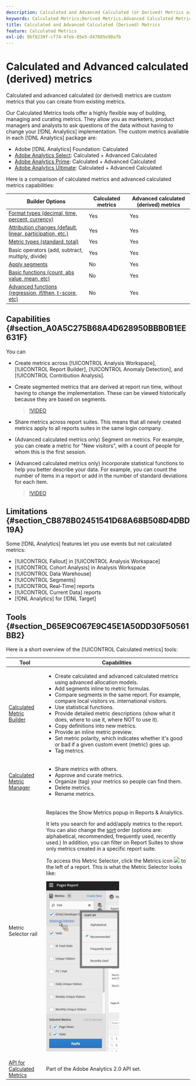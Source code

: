 ```yaml
---
description: Calculated and Advanced Calculated (or Derived) Metrics are custom metrics that you can create from existing metrics.
keywords: Calculated Metrics;Derived Metrics;Advanced Calculated Metrics
title: Calculated and Advanced Calculated (Derived) Metrics
feature: Calculated Metrics
exl-id: 9bf8239f-cf74-4feb-85e5-d47805e90afb
---
```

# Calculated and Advanced calculated (derived) metrics

Calculated and advanced calculated (or derived) metrics are custom metrics that you can create from existing metrics.

Our Calculated Metrics tools offer a highly flexible way of building, managing and curating metrics. They allow you as marketers, product managers and analysts to ask questions of the data without having to change your [!DNL Analytics] implementation. The custom metrics available in each [!DNL Analytics] package are:

* Adobe [!DNL Analytics] Foundation: Calculated 
* [Adobe Analytics Select](https://www.adobe.com/data-analytics-cloud/analytics/select.html): Calculated + Advanced Calculated 
* [Adobe Analytics Prime](https://www.adobe.com/data-analytics-cloud/analytics/prime.html): Calculated + Advanced Calculated 
* [Adobe Analytics Ultimate](https://www.adobe.com/data-analytics-cloud/analytics/ultimate.html): Calculated + Advanced Calculated

Here is a comparison of calculated metrics and advanced calculated metrics capabilities: 

|  Builder Options  | Calculated metrics  | Advanced calculated (derived) metrics  |
|---|---|---|
| [Format types (decimal, time, percent, currency)](/help/components/c-calcmetrics/c-workflow/cm-workflow/c-build-metrics/cm-build-metrics.md)  | Yes  | Yes  |
| [Attribution changes (default, linear, participation, etc.)](/help/components/c-calcmetrics/c-workflow/cm-workflow/c-build-metrics/m-metric-type-alloc.md)  | Yes  | Yes  |
| [Metric types (standard, total)](/help/components/c-calcmetrics/c-workflow/cm-workflow/c-build-metrics/m-metric-type-alloc.md)  | Yes  | Yes  |
|  Basic operators (add, subtract, multiply, divide)  | Yes  | Yes  |
| [Apply segments](/help/components/c-calcmetrics/c-workflow/cm-workflow/c-build-metrics/metrics-with-segments.md)  | No  | Yes  |
| [Basic functions (count, abs value, mean, etc)](/help/components/c-calcmetrics/cm-reference/cm-functions.md)  | No  | Yes  |
| [Advanced functions (regression, if/then, t-score, etc)](/help/components/c-calcmetrics/cm-reference/cm-adv-functions.md)  | No  | Yes  |

## Capabilities {#section_A0A5C275B68A4D628950BBB0B1EE631F}

You can

* Create metrics across [!UICONTROL Analysis Workspace], [!UICONTROL Report Builder], [!UICONTROL Anomaly Detection], and [!UICONTROL Contribution Analysis].
* Create segmented metrics that are derived at report run time, without having to change the implementation. These can be viewed historically because they are based on segments.

  >[!VIDEO](https://video.tv.adobe.com/v/25407/?quality=12&learn=on)

* Share metrics across report suites. This means that all newly created metrics apply to all reports suites in the same login company.
* (Advanced calculated metrics only) Segment on metrics. For example, you can create a metric for "New visitors", with a count of people for whom this is the first session. 

* (Advanced calculated metrics only) Incorporate statistical functions to help you better describe your data. For example, you can count the number of items in a report or add in the number of standard deviations for each item.

  >[!VIDEO](https://video.tv.adobe.com/v/25409/?quality=12&learn=on)

## Limitations {#section_CB878B02451541D68A68B508D4DBD19A}

Some [!DNL Analytics] features let you use events but not calculated metrics:

* [!UICONTROL Fallout] in [!UICONTROL Analysis Workspace] 
* [!UICONTROL Cohort Analysis] in Analysis Workspace 
* [!UICONTROL Data Warehouse] 
* [!UICONTROL Segments] 
* [!UICONTROL Real-Time] reports 
* [!UICONTROL Current Data] reports 
* [!DNL Analytics] for [!DNL Target]

## Tools {#section_D65E9C067E9C45E1A50DD30F50561BB2}

Here is a short overview of the [!UICONTROL Calculated metrics] tools: 

<table id="table_520AFE97DB514958ABE23FD3C9CE0ABD"> 
 <thead> 
  <tr> 
   <th colname="col1" class="entry"> Tool </th> 
   <th colname="col2" class="entry"> Capabilities </th> 
  </tr>
 </thead>
 <tbody> 
  <tr> 
   <td colname="col1"><a href="/help/components/c-calcmetrics/c-workflow/cm-workflow/c-build-metrics/cm-build-metrics.md"  > Calculated Metric Builder</a> </td> 
   <td colname="col2"> 
    <ul id="ul_E6F02AB9DF204C2F9A0AC92A31594B3E"> 
     <li id="li_A4A6E716374243A190C539A3F4A41C0C">Create calculated and advanced calculated metrics using advanced allocation models. </li> 
     <li id="li_C8C97BA4E227463E98077ABA5818FFC6">Add segments inline to metric formulas. </li> 
     <li id="li_8503D9E06A3C46569B5CDB4B90F72446">Compare segments in the same report. For example, compare local visitors vs. international visitors. </li> 
     <li id="li_4B528FDE1F96400DBA0D3276408FF919">Use statistical functions. </li> 
     <li id="li_C1162B1EA6784B8189A8A87E2B0DA79A">Provide detailed metric descriptions (show what it does, where to use it, where NOT to use it). </li> 
     <li id="li_DEA13F5E8BF94AF1B311C467FE6E2A74">Copy definitions into new metrics. </li> 
     <li id="li_8C21F55015D44910904202D2BF74221C">Provide an inline metric preview. </li> 
     <li id="li_3704F66C321C477F9D4F52E068C231BD">Set metric polarity, which indicates whether it's good or bad if a given custom event (metric) goes up. </li> 
     <li id="li_9D45319FA965476FB1C90DE8AA72BBD7">Tag metrics. </li> 
    </ul> </td> 
  </tr> 
  <tr> 
   <td colname="col1"><a href="/help/components/c-calcmetrics/c-workflow/cm-workflow/cm-manager.md"  > Calculated Metric Manager</a> </td> 
   <td colname="col2"> 
    <ul id="ul_E4D20D5DD3904CC6A85785B5BD4C1B1E"> 
     <li id="li_E0B216BA1478406EB6212263DF71D85B">Share metrics with others. </li> 
     <li id="li_96EB16FAF3454211AAEF78EA5B08927F">Approve and curate metrics. </li> 
     <li id="li_3ADBD2428EAC4B0AA61222D87C3AF2B7">Organize (tag) your metrics so people can find them. </li> 
     <li id="li_726F3C3390744E49BA63606FE196880E">Delete metrics. </li> 
     <li id="li_F306BA4FA8AF4A6E987BA62634659A2F">Rename metrics. </li> 
    </ul> </td> 
  </tr> 
  <tr> 
   <td colname="col1"> Metric Selector rail </td> 
   <td colname="col2"> <p>Replaces the <span class="uicontrol"> Show Metrics</span> popup in <span class="uicontrol"> Reports & Analytics</span>. </p> <p>It lets you search for and add/apply metrics to the report. You can also change the <a href="/help/components/c-calcmetrics/c-workflow/cm-workflow/cm-finding.md"  > sort</a> order (options are: alphabetical, recommended, frequently used, recently used.) In addition, you can filter on Report Suites to show only metrics created in a specific report suite. </p> <p>To access this Metric Selector, click the Metrics icon <img placement="inline"  src="https://spectrum.adobe.com/static/icons/workflow_18/Smock_Event_18_N.svg" width="15px" id="image_2C6F20B4E634486B95BACD4CA47EF991" /> to the left of a report. This is what the Metric Selector looks like: </p> <p><img src="assets/metrics_rail.png" width="200px" id="image_379523E9AFEC4CF08D20C42C740AA358" /> </p> </td> 
  </tr> 
  <tr> 
   <td colname="col1"><a href="https://www.adobe.io/apis/experiencecloud/analytics/docs.html#!AdobeDocs/analytics-2.0-apis/master/README.md"  > API for Calculated Metrics</a> </td> 
   <td colname="col2"> <p>Part of the Adobe Analytics 2.0 API set. </p> </td> 
  </tr> 
 </tbody> 
</table>
